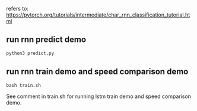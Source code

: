refers to: https://pytorch.org/tutorials/intermediate/char_rnn_classification_tutorial.html

## run rnn predict demo
```bash
python3 predict.py
```

## run rnn train demo and speed comparison demo

```
bash train.sh
```

See comment in train.sh for running lstm train demo and speed comparison demo.